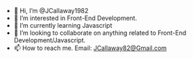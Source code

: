 - 👋 Hi, I’m @JCallaway1982
- 👀 I’m interested in Front-End Development.
- 🌱 I’m currently learning Javascript
- 💞️ I’m looking to collaborate on anything related to Front-End Development/Javascript.
- 📫 How to reach me. Email: JCallaway82@Gmail.com

<!---
JCallaway1982/JCallaway1982 is a ✨ special ✨ repository because its `README.md` (this file) appears on your GitHub profile.
You can click the Preview link to take a look at your changes.
--->
